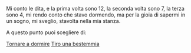 Mi conto le dita, e la prima volta sono 12,
la seconda volta sono 7, la terza sono 4,
mi rendo conto che stavo dormendo, ma per
la gioia di sapermi in un sogno, mi sveglio,
stavolta nella mia stanza.

A questo punto puoi scegliere di:

[Tornare a dormire](../caramelle.md)
[Tiro una bestemmia](/bestemmia/bestemmia.md)